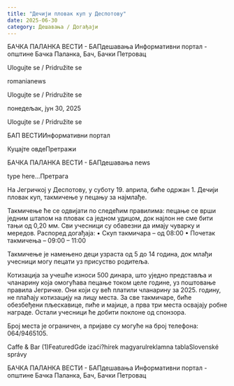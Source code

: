 ```yaml
---
title: "Дечији пловак куп у Деспотову"
date: 2025-06-30
category: Дешавања / Догађаји
---
```


БАЧКА ПАЛАНКА ВЕСТИ - БАПдешавања Информативни портал - општине Бачка Паланка, Бач, Бачки Петровац

Ulogujte se / Pridružite se

romanianews

Ulogujte se / Pridružite se

понедељак, јун 30, 2025

Ulogujte se / Pridružite se

БАП ВЕСТИИнформативни портал

Куцајте овдеПретражи

БАЧКА ПАЛАНКА ВЕСТИ - БАПдешавања news

type here...Претрага

На Јегричкој у Деспотову, у суботу 19. априла, биће одржан 1. Дечији пловак куп, такмичење у пецању за најмлађе.

Такмичење ће се одвијати по следећим правилима: пецање се врши једним штапом на пловак са једном удицом, док најлон не сме бити тањи од 0,20 мм. Сви учесници су обавезни да имају чуварку и мередов.
Распоред догађаја:
• Скуп такмичара – од 08:00
• Почетак такмичења – 09:00 – 11:00


Такмичење је намењено деци узраста од 5 до 14 година, док млађи учесници могу пецати уз присуство родитеља.


Котизација за учешће износи 500 динара, што уједно представља и чланарину која омогућава пецање током целе године, уз поштовање правила Јегричке. Они који су већ платили чланарину за 2025. годину, не плаћају котизацију на лицу места.
За све такмичаре, биће обезбеђени пљескавице, пиће и мајице, а прва три места освајају робне награде. Остали учесници ће добити поклоне од спонзора.


Број места је ограничен, а пријаве су могуће на број телефона: 064/9465105.

Caffe & Bar (1)FeaturedGde izaći?hírek magyarulreklamna tablaSlovenské správy

БАЧКА ПАЛАНКА ВЕСТИ - БАПдешавања Информативни портал - општине Бачка Паланка, Бач, Бачки Петровац
